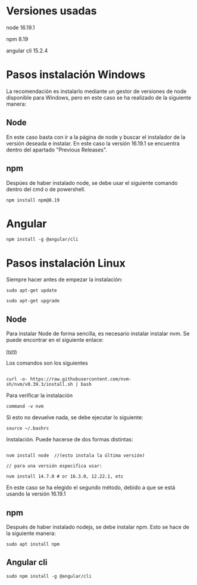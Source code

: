 # Versiones usadas

node 16.19.1

npm 8.19

angular cli 15.2.4

# Pasos instalación Windows
La recomendación es instalarlo mediante un gestor de versiones de node disponible para Windows, pero en este caso se ha realizado de la siguiente manera:

## Node
En este caso basta con ir a la página de node y buscar el instalador de la versión deseada e instalar.
En este caso la versión 16.19.1 se encuentra dentro del apartado "Previous Releases".

## npm

Despúes de haber instalado node, se debe usar el siguiente comando dentro del cmd o de powershell.

`npm install npm@8.19`


# Angular

`npm install -g @angular/cli`

# Pasos instalación Linux

Siempre hacer antes de empezar la instalación:

`sudo apt-get update`

`sudo apt-get upgrade`
## Node

Para instalar Node de forma sencilla, es necesario instalar instalar nvm. Se puede encontrar en el siguiente enlace:

[nvm](https://github.com/nvm-sh/nvm)

Los comandos son los siguientes

````

curl -o- https://raw.githubusercontent.com/nvm-sh/nvm/v0.39.3/install.sh | bash
````

Para verificar la instalación

`command -v nvm`

Si esto no devuelve nada, se debe ejecutar lo siguiente:

`source ~/.bashrc`

Instalación. Puede hacerse de dos formas distintas:

```

nvm install node  //(esto instala la última versión)

// para una versión especifica usar:

nvm install 14.7.0 # or 16.3.0, 12.22.1, etc
```

En este caso se ha elegido el segundo método, debido a que se está usando la versión 16.19.1


## npm

Después de haber instalado nodejs, se debe instalar npm. Esto se hace de la siguiente manera:

`sudo apt install npm`

## Angular cli

`sudo npm install -g @angular/cli`